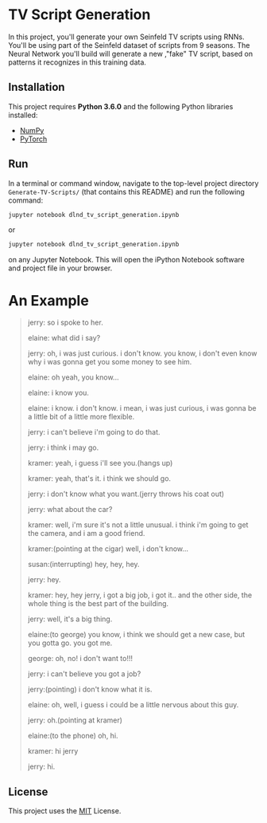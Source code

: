# TV Script Generation

In this project, you'll generate your own Seinfeld TV scripts using RNNs. You'll be using part of the Seinfeld dataset of scripts from 9 seasons. The Neural Network you'll build will generate a new ,"fake" TV script, based on patterns it recognizes in this training data.

## Installation
This project requires **Python 3.6.0** and the following Python libraries installed:
- [NumPy](http://www.numpy.org/)
- [PyTorch](https://pytorch.org/)

## Run
In a terminal or command window, navigate to the top-level project directory `Generate-TV-Scripts/` (that contains this README) and run the following command:

```bash
jupyter notebook dlnd_tv_script_generation.ipynb
```

or
```bash
jupyter notebook dlnd_tv_script_generation.ipynb
```

on any Jupyter Notebook.
This will open the iPython Notebook software and project file in your browser.

# An Example


>jerry: so i spoke to her.
>
>elaine: what did i say?
>
>jerry: oh, i was just curious. i don't know. you know, i don't even know why i was gonna get you some money to see him.
>
>elaine: oh yeah, you know...
>
>elaine: i know you.
>
>elaine: i know. i don't know. i mean, i was just curious, i was gonna be a little bit of a little more flexible.
>
>jerry: i can't believe i'm going to do that.
>
>jerry: i think i may go.
>
>kramer: yeah, i guess i'll see you.(hangs up)
>
>kramer: yeah, that's it. i think we should go.
>
>jerry: i don't know what you want.(jerry throws his coat out)
>
>jerry: what about the car?
>
>kramer: well, i'm sure it's not a little unusual. i think i'm going to get the camera, and i am a good friend.
>
>kramer:(pointing at the cigar) well, i don't know...
>
>susan:(interrupting) hey, hey, hey.
>
>jerry: hey.
>
>kramer: hey, hey jerry, i got a big job, i got it.. and the other side, the whole thing is the best part of the building.
>
>jerry: well, it's a big thing.
>
>elaine:(to george) you know, i think we should get a new case, but you gotta go. you got me.
>
>george: oh, no! i don't want to!!!
>
>jerry: i can't believe you got a job?
>
>jerry:(pointing) i don't know what it is.
>
>elaine: oh, well, i guess i could be a little nervous about this guy.
>
>jerry: oh.(pointing at kramer)
>
>elaine:(to the phone) oh, hi.
>
>kramer: hi jerry
>
>jerry: hi.


## License
This project uses the [MIT](https://choosealicense.com/licenses/mit/) License.
